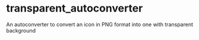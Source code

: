 # transparent_autoconverter
An autoconverter to convert an icon in PNG format into one with transparent background
